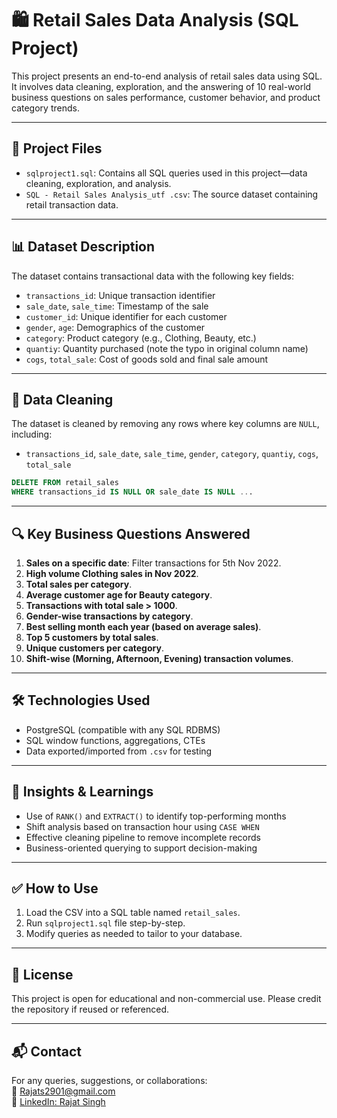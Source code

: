 # 🛍️ Retail Sales Data Analysis (SQL Project)

This project presents an end-to-end analysis of retail sales data using SQL. It involves data cleaning, exploration, and the answering of 10 real-world business questions on sales performance, customer behavior, and product category trends.

---

## 📁 Project Files

- `sqlproject1.sql`: Contains all SQL queries used in this project—data cleaning, exploration, and analysis.
- `SQL - Retail Sales Analysis_utf .csv`: The source dataset containing retail transaction data.

---

## 📊 Dataset Description

The dataset contains transactional data with the following key fields:
- `transactions_id`: Unique transaction identifier
- `sale_date`, `sale_time`: Timestamp of the sale
- `customer_id`: Unique identifier for each customer
- `gender`, `age`: Demographics of the customer
- `category`: Product category (e.g., Clothing, Beauty, etc.)
- `quantiy`: Quantity purchased (note the typo in original column name)
- `cogs`, `total_sale`: Cost of goods sold and final sale amount

---

## 🧹 Data Cleaning

The dataset is cleaned by removing any rows where key columns are `NULL`, including:
- `transactions_id`, `sale_date`, `sale_time`, `gender`, `category`, `quantiy`, `cogs`, `total_sale`

```sql
DELETE FROM retail_sales
WHERE transactions_id IS NULL OR sale_date IS NULL ...
```

---

## 🔍 Key Business Questions Answered

1. **Sales on a specific date**: Filter transactions for 5th Nov 2022.
2. **High volume Clothing sales in Nov 2022**.
3. **Total sales per category**.
4. **Average customer age for Beauty category**.
5. **Transactions with total sale > 1000**.
6. **Gender-wise transactions by category**.
7. **Best selling month each year (based on average sales)**.
8. **Top 5 customers by total sales**.
9. **Unique customers per category**.
10. **Shift-wise (Morning, Afternoon, Evening) transaction volumes**.

---

## 🛠️ Technologies Used

- PostgreSQL (compatible with any SQL RDBMS)
- SQL window functions, aggregations, CTEs
- Data exported/imported from `.csv` for testing

---

## 📌 Insights & Learnings

- Use of `RANK()` and `EXTRACT()` to identify top-performing months
- Shift analysis based on transaction hour using `CASE WHEN`
- Effective cleaning pipeline to remove incomplete records
- Business-oriented querying to support decision-making

---

## ✅ How to Use

1. Load the CSV into a SQL table named `retail_sales`.
2. Run `sqlproject1.sql` file step-by-step.
3. Modify queries as needed to tailor to your database.

---

## 📎 License

This project is open for educational and non-commercial use. Please credit the repository if reused or referenced.

---

## 📬 Contact

For any queries, suggestions, or collaborations:  
📧 Rajats2901@gmail.com  
🔗 [LinkedIn: Rajat Singh](https://www.linkedin.com/in/rajat-singh-258b22250/)